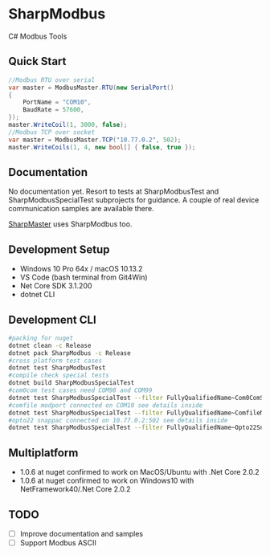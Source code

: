 # SharpModbus

C# Modbus Tools

## Quick Start
```csharp
//Modbus RTU over serial
var master = ModbusMaster.RTU(new SerialPort()
{
    PortName = "COM10",
    BaudRate = 57600,
});
master.WriteCoil(1, 3000, false);
//Modbus TCP over socket
var master = ModbusMaster.TCP("10.77.0.2", 502);
master.WriteCoils(1, 4, new bool[] { false, true });
```

## Documentation

No documentation yet. Resort to tests at SharpModbusTest and SharpModbusSpecialTest subprojects for guidance. A couple of real device communication samples are available there.

[SharpMaster](https://github.com/samuelventura/SharpMaster) uses SharpModbus too.

## Development Setup

- Windows 10 Pro 64x / macOS 10.13.2
- VS Code (bash terminal from Git4Win)
- Net Core SDK 3.1.200
- dotnet CLI

## Development CLI

```bash
#packing for nuget
dotnet clean -c Release
dotnet pack SharpModbus -c Release
#cross platform test cases
dotnet test SharpModbusTest
#compile check special tests
dotnet build SharpModbusSpecialTest
#com0com test cases need COM98 and COM99
dotnet test SharpModbusSpecialTest --filter FullyQualifiedName~Com0ComSlaveTest
#comfile modport connected on COM10 see details inside
dotnet test SharpModbusSpecialTest --filter FullyQualifiedName~ComfileModportTest
#opto22 snappac connected on 10.77.0.2:502 see details inside
dotnet test SharpModbusSpecialTest --filter FullyQualifiedName~Opto22SnapPacTest
```

## Multiplatform

- 1.0.6 at nuget confirmed to work on MacOS/Ubuntu with .Net Core 2.0.2
- 1.0.6 at nuget confirmed to work on Windows10 with NetFramework40/.Net Core 2.0.2

## TODO

- [ ] Improve documentation and samples
- [ ] Support Modbus ASCII